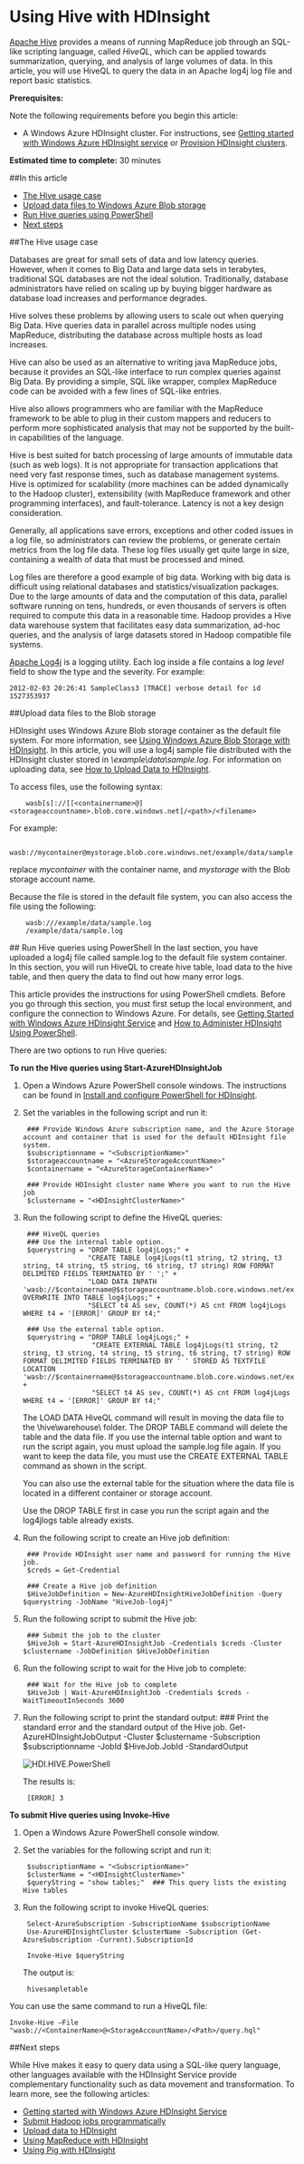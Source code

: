 <properties linkid="manage-services-hdinsight-using-hive" urlDisplayName="Using Hive" pageTitle="Using Hive with HDInsight - Windows Azure tutorial" metaKeywords="using hive, hive hdinsight, hive azure, powershell, hdinsight" metaDescription="Learn how to use Hive with data stored in HDInsight." umbracoNaviHide="0" disqusComments="1" writer="jgao" editor="mollybos" manager="paulettm" />



# Using Hive with HDInsight #

[Apache Hive][apache-hive] provides a means of running MapReduce job through an SQL-like scripting language, called *HiveQL*, which can be applied towards summarization, querying, and analysis of large volumes of data. In this article, you will use HiveQL to query the data in an Apache log4j log file and report basic statistics. 

**Prerequisites:**

Note the following requirements before you begin this article:

* A Windows Azure HDInsight cluster. For instructions, see [Getting started with Windows Azure HDInsight service][hdinsight-getting-started] or [Provision HDInsight clusters][hdinsight-provision].

**Estimated time to complete:** 30 minutes

##In this article

* [The Hive usage case](#usage)
* [Upload data files to Windows Azure Blob storage](#uploaddata)
* [Run Hive queries using PowerShell](#runhivequeries)
* [Next steps](#nextsteps)

##<a id="usage"></a>The Hive usage case

Databases are great for small sets of data and low latency queries. However, when it comes to Big Data and large data sets in terabytes, traditional SQL databases are not the ideal solution. Traditionally, database administrators have relied on scaling up by buying bigger hardware as database load increases and performance degrades. 

Hive solves these problems by allowing users to scale out when querying Big Data. Hive queries data in parallel across multiple nodes using MapReduce, distributing the database across multiple hosts as load increases.

Hive can also be used as an alternative to writing java MapReduce jobs, because it provides an SQL-like interface to run complex queries against Big Data. By providing a simple, SQL like wrapper, complex MapReduce code can be avoided with a few lines of SQL-like entries.
 
Hive also allows programmers who are familiar with the MapReduce framework to be able to plug in their custom mappers and reducers to perform more sophisticated analysis that may not be supported by the built-in capabilities of the language.  

Hive is best suited for batch processing of large amounts of immutable data (such as web logs). It is not appropriate for transaction applications that need very fast response times, such as database management systems. Hive is optimized for scalability (more machines can be added dynamically to the Hadoop cluster), extensibility (with MapReduce framework and other programming interfaces), and fault-tolerance. Latency is not a key design consideration.   

Generally, all applications save errors, exceptions and other coded issues in a log file, so administrators can review the problems, or generate certain metrics from the log file data. These log files usually get quite large in size, containing a wealth of data that must be processed and mined. 

Log files are therefore a good example of big data. Working with big data is difficult using relational databases and statistics/visualization packages. Due to the large amounts of data and the computation of this data, parallel software running on tens, hundreds, or even thousands of servers is often required to compute this data in a reasonable time. Hadoop provides a Hive data warehouse system that facilitates easy data summarization, ad-hoc queries, and the analysis of large datasets stored in Hadoop compatible file systems.

[Apache Log4j][apache-log4j] is a logging utility. Each log inside a file contains a *log level* field to show the type and the severity. For example:

	2012-02-03 20:26:41 SampleClass3 [TRACE] verbose detail for id 1527353937











##<a id="uploaddata"></a>Upload data files to the Blob storage

HDInsight uses Windows Azure Blob storage container as the default file system.  For more information, see [Using Windows Azure Blob Storage with HDInsight][hdinsight-storage]. In this article, you will use a log4j sample file distributed with the HDInsight cluster stored in *\example\data\sample.log*. For information on uploading data, see [How to Upload Data to HDInsight][hdinsight-upload-data].

To access files, use the following syntax: 

		wasb[s]://[[<containername>@]<storageaccountname>.blob.core.windows.net]/<path>/<filename>

For example:

		wasb://mycontainer@mystorage.blob.core.windows.net/example/data/sample.log

replace *mycontainer* with the container name, and *mystorage* with the Blob storage account name. 

Because the file is stored in the default file system, you can also access the file using the following:

		wasb:///example/data/sample.log
		/example/data/sample.log






























##<a id="runhivequeries"></a> Run Hive queries using PowerShell
In the last section, you have uploaded a log4j file called sample.log to the default file system container.  In this section, you will run HiveQL to create hive table, load data to the hive table, and then query the data to find out how many error logs.

This article provides the instructions for using PowerShell cmdlets. Before you go through this section, you must first setup the local environment, and configure the connection to Windows Azure. For details, see [Getting Started with Windows Azure HDInsight Service][hdinsight-get-started] and [How to Administer HDInsight Using PowerShell][hdinsight-admin-powershell].

There are two options to run Hive queries:

**To run the Hive queries using Start-AzureHDInsightJob**

1. Open a Windows Azure PowerShell console windows. The instructions can be found in [Install and configure PowerShell for HDInsight][hdinsight-configure-powershell].
2. Set the variables in the following script and run it:

		### Provide Windows Azure subscription name, and the Azure Storage account and container that is used for the default HDInsight file system.
		$subscriptionname = "<SubscriptionName>"
		$storageaccountname = "<AzureStorageAccountName>"
		$containername = "<AzureStorageContainerName>"
		
		### Provide HDInsight cluster name Where you want to run the Hive job
		$clustername = "<HDInsightClusterName>"

3. Run the following script to define the HiveQL queries:

		### HiveQL queries
		### Use the internal table option. 
		$querystring = "DROP TABLE log4jLogs;" +
		               "CREATE TABLE log4jLogs(t1 string, t2 string, t3 string, t4 string, t5 string, t6 string, t7 string) ROW FORMAT DELIMITED FIELDS TERMINATED BY ' ';" +
		               "LOAD DATA INPATH 'wasb://$containername@$storageaccountname.blob.core.windows.net/example/data/log4j/sample.log' OVERWRITE INTO TABLE log4jLogs;" +
		               "SELECT t4 AS sev, COUNT(*) AS cnt FROM log4jLogs WHERE t4 = '[ERROR]' GROUP BY t4;"
		
		### Use the external table option. 
		$querystring = "DROP TABLE log4jLogs;" +
		                "CREATE EXTERNAL TABLE log4jLogs(t1 string, t2 string, t3 string, t4 string, t5 string, t6 string, t7 string) ROW FORMAT DELIMITED FIELDS TERMINATED BY ' ' STORED AS TEXTFILE LOCATION 'wasb://$containername@$storageaccountname.blob.core.windows.net/example/data/log4j/';" +
				        "SELECT t4 AS sev, COUNT(*) AS cnt FROM log4jLogs WHERE t4 = '[ERROR]' GROUP BY t4;"

	The LOAD DATA HiveQL command will result in moving the data file to the \hive\warehouse\ folder.  The DROP TABLE command will delete the table and the data file.  If you use the internal table option and want to run the script again, you must upload the sample.log file again. If you want to keep the data file, you must use the CREATE EXTERNAL TABLE command as shown in the script.
	
	You can also use the external table for the situation where the data file is located in a different container or storage account.

	Use the DROP TABLE first in case you run the script again and the log4jlogs table already exists.

4. Run the following script to create an Hive job definition:

		### Provide HDInsight user name and password for running the Hive job.
		$creds = Get-Credential 
		
		### Create a Hive job definition 
		$HiveJobDefinition = New-AzureHDInsightHiveJobDefinition -Query $querystring -JobName "HiveJob-log4j"
		
5. Run the following script to submit the Hive job:

		### Submit the job to the cluster 
		$HiveJob = Start-AzureHDInsightJob -Credentials $creds -Cluster $clustername -JobDefinition $HiveJobDefinition
		
6. Run the following script to wait for the Hive job to complete:

		### Wait for the Hive job to complete
		$HiveJob | Wait-AzureHDInsightJob -Credentials $creds -WaitTimeoutInSeconds 3600
		
7. Run the following script to print the standard output:
		### Print the standard error and the standard output of the Hive job.
		Get-AzureHDInsightJobOutput -Cluster $clustername -Subscription $subscriptionname -JobId $HiveJob.JobId -StandardOutput


 	![HDI.HIVE.PowerShell][image-hdi-hive-powershell]

	The results is:

		[ERROR] 3

**To submit Hive queries using Invoke-Hive**

1. Open a Windows Azure PowerShell console window.
2. Set the variables for the following script and run it:

		$subscriptionName = "<SubscriptionName>"
		$clusterName = "<HDInsightClusterName>"
		$queryString = "show tables;"  ### This query lists the existing Hive tables

3. Run the following script to invoke HiveQL queries:

		Select-AzureSubscription -SubscriptionName $subscriptionName
		Use-AzureHDInsightCluster $clusterName -Subscription (Get-AzureSubscription -Current).SubscriptionId
		
		Invoke-Hive $queryString

	The output is:

		hivesampletable

You can use the same command to run a HiveQL file:

	Invoke-Hive –File "wasb://<ContainerName>@<StorageAccountName>/<Path>/query.hql"

		
##<a id="nextsteps"></a>Next steps

While Hive makes it easy to query data using a SQL-like query language, other languages available with the HDInsight Service provide complementary functionality such as data movement and transformation. To learn more, see the following articles:

* [Getting started with Windows Azure HDInsight Service](/en-us/manage/services/hdinsight/get-started-hdinsight/)
* [Submit Hadoop jobs programmatically][hdinsight-submit-jobs]
* [Upload data to HDInsight][hdinsight-upload-data]
* [Using MapReduce with HDInsight](/en-us/manage/services/hdinsight/using-mapreduce-with-hdinsight/)
* [Using Pig with HDInsight](/en-us/manage/services/hdinsight/using-pig-with-hdinsight/) 

[sample-log]: http://go.microsoft.com/fwlink/?LinkID=286223
[apache-hive]: http://hive.apache.org/
[apache-log4j]: http://en.wikipedia.org/wiki/Log4j

[hdinsight-get-started]: /en-us/manage/services/hdinsight/get-started-hdinsight/
[hdinsight-storage]: /en-us/manage/services/hdinsight/howto-blob-store
[hdinsight-upload-data]: /en-us/manage/services/hdinsight/upload-data/
[hdinsight-admin-powershell]: /en-use/manage/services/hdinsight/administer-hdinsight-powershell/
[hdinsight-provision]: /en-us/manage/services/hdinsight/provision-hdinsight-clusters/
[hdinsight-submit-jobs]: /en-us/manage/services/hdinsight/submit-hadoop-jobs-programmatically/
[hdinsight-upload-data]: /en-us/manage/services/hdinsight/howto-upload-data-to-hdinsight/
[hdinsight-configure-powershell]: /en-us/manage/services/hdinsight/configure-powershell-for-hdinsight/ 
[hdinsight-getting-started]: /en-us/manage/services/hdinsight/get-started-hdinsight/

[azure-create-storageaccount]: /en-us/manage/services/storage/how-to-create-a-storage-account/
[azure-storage-explorer]: http://azurestorageexplorer.codeplex.com/ 

[image-hdi-hive-powershell]: ../media/HDI.HIVE.PowerShell.png 
